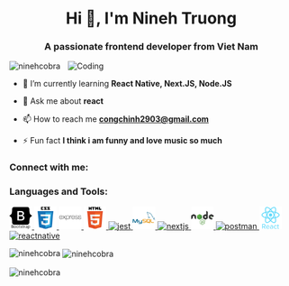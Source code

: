 


<h1 align="center">Hi 👋, I'm Nineh Truong</h1>
<h3 align="center">A passionate frontend developer from Viet Nam</h3>

<img align="right" alt="Coding" width="400" src="https://www.gifcen.com/wp-content/uploads/2021/08/-13.gif">

<p align="left"> <img src="https://komarev.com/ghpvc/?username=ninehcobra&label=Profile%20views&color=0e75b6&style=flat" alt="ninehcobra" /> </p>

- 🌱 I’m currently learning **React Native, Next.JS, Node.JS**

- 💬 Ask me about **react**

- 📫 How to reach me **congchinh2903@gmail.com**

- ⚡ Fun fact **I think i am funny and love music so much**

<h3 align="left">Connect with me:</h3>
<p align="left">
</p>

<h3 align="left">Languages and Tools:</h3>
<p align="left"> <a href="https://getbootstrap.com" target="_blank" rel="noreferrer"> <img src="https://raw.githubusercontent.com/devicons/devicon/master/icons/bootstrap/bootstrap-plain-wordmark.svg" alt="bootstrap" width="40" height="40"/> </a> <a href="https://www.w3schools.com/css/" target="_blank" rel="noreferrer"> <img src="https://raw.githubusercontent.com/devicons/devicon/master/icons/css3/css3-original-wordmark.svg" alt="css3" width="40" height="40"/> </a> <a href="https://expressjs.com" target="_blank" rel="noreferrer"> <img src="https://raw.githubusercontent.com/devicons/devicon/master/icons/express/express-original-wordmark.svg" alt="express" width="40" height="40"/> </a> <a href="https://www.w3.org/html/" target="_blank" rel="noreferrer"> <img src="https://raw.githubusercontent.com/devicons/devicon/master/icons/html5/html5-original-wordmark.svg" alt="html5" width="40" height="40"/> </a> <a href="https://jestjs.io" target="_blank" rel="noreferrer"> <img src="https://www.vectorlogo.zone/logos/jestjsio/jestjsio-icon.svg" alt="jest" width="40" height="40"/> </a> <a href="https://www.mysql.com/" target="_blank" rel="noreferrer"> <img src="https://raw.githubusercontent.com/devicons/devicon/master/icons/mysql/mysql-original-wordmark.svg" alt="mysql" width="40" height="40"/> </a> <a href="https://nextjs.org/" target="_blank" rel="noreferrer"> <img src="https://cdn.worldvectorlogo.com/logos/nextjs-2.svg" alt="nextjs" width="40" height="40"/> </a> <a href="https://nodejs.org" target="_blank" rel="noreferrer"> <img src="https://raw.githubusercontent.com/devicons/devicon/master/icons/nodejs/nodejs-original-wordmark.svg" alt="nodejs" width="40" height="40"/> </a> <a href="https://postman.com" target="_blank" rel="noreferrer"> <img src="https://www.vectorlogo.zone/logos/getpostman/getpostman-icon.svg" alt="postman" width="40" height="40"/> </a> <a href="https://reactjs.org/" target="_blank" rel="noreferrer"> <img src="https://raw.githubusercontent.com/devicons/devicon/master/icons/react/react-original-wordmark.svg" alt="react" width="40" height="40"/> </a> <a href="https://reactnative.dev/" target="_blank" rel="noreferrer"> <img src="https://reactnative.dev/img/header_logo.svg" alt="reactnative" width="40" height="40"/> </a> </p>

<p><img align="left" src="https://github-readme-stats.vercel.app/api/top-langs?username=ninehcobra&show_icons=true&locale=en&layout=compact" alt="ninehcobra" /></p>

<p>&nbsp;<img align="center" src="https://github-readme-stats.vercel.app/api?username=ninehcobra&show_icons=true&locale=en" alt="ninehcobra" /></p>

<p><img align="center" src="https://github-readme-streak-stats.herokuapp.com/?user=ninehcobra&" alt="ninehcobra" /></p>
